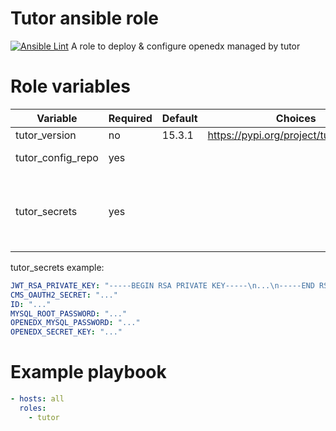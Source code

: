 # Tutor ansible role
[![Ansible Lint](https://github.com/Abstract-Tech/ansible-role-tutor/actions/workflows/ci.yml/badge.svg)](https://github.com/Abstract-Tech/ansible-role-tutor/actions/workflows/ci.yml)
A role to deploy & configure openedx managed by tutor

# Role variables

| Variable          | Required | Default | Choices                                 | Comments                                    |
|-------------------|----------|---------|-----------------------------------------|---------------------------------------------|
| tutor_version     | no       | 15.3.1  | https://pypi.org/project/tutor/#history |                                             |
| tutor_config_repo | yes      |         |                                         | Bring your own                              |
| tutor_secrets     | yes      |         |                                         | Get secrets from your config in YAML format |

tutor_secrets example: 

```yaml
JWT_RSA_PRIVATE_KEY: "-----BEGIN RSA PRIVATE KEY-----\n...\n-----END RSA PRIVATE KEY-----"
CMS_OAUTH2_SECRET: "..."
ID: "..."
MYSQL_ROOT_PASSWORD: "..."
OPENEDX_MYSQL_PASSWORD: "..."
OPENEDX_SECRET_KEY: "..."
```


# Example playbook

```yaml
- hosts: all
  roles:
    - tutor
```
